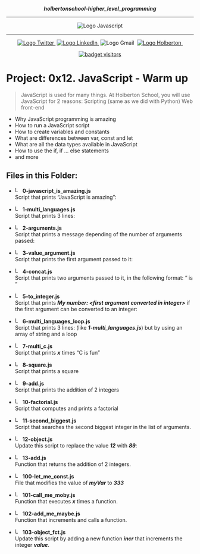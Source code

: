 <div align=center>

***holbertonschool-higher_level_programming***
<hr />
 <img src="https://i2.wp.com/www.jeremysmola.com/wp-content/uploads/2019/04/cropped-logo-javascript-logo-png-transparent-1.png" alt="Logo Javascript" style="max-width:80%;">
 <hr />
<a href="https://twitter.com/Jepez90"><img src="https://img.shields.io/twitter/url?label=%40Jepez90&style=social&url=https%3A%2F%2Ftwitter.com%2FJepez90" alt="Logo Twitter">&nbsp;</a>
<a href="https://www.linkedin.com/in/jepez90/"><img src="https://img.shields.io/badge/jepez90-%230077B5.svg?&logo=linkedin&logoColor=white" alt="Logo LinkedIn">&nbsp;</a>
<img src="https://img.shields.io/badge/jepez90-white?style=flat&logo=gmail" alt="Logo Gmail">&nbsp;
<a href="https://twitter.com/HolbertonCOL"><img src="https://img.shields.io/badge/Holberton_School-red" alt="Logo Holberton">&nbsp;</a>

<a href="https://github.com/jepez90"><img src="https://visitor-badge.glitch.me/badge?page_id=jepez90.HigherLevelProgram.0x0Esdfb" alt="badget visitors"></a>
</div>

# Project: 0x12. JavaScript - Warm up

> JavaScript is used for many things. At Holberton School, you will use JavaScript for 2 reasons:
    Scripting (same as we did with Python)
    Web front-end

* Why JavaScript programming is amazing
* How to run a JavaScript script
* How to create variables and constants
* What are differences between var, const and let
* What are all the data types available in JavaScript
* How to use the if, if ... else statements
* and more

## Files in this Folder:

* <img src="https://raw.githubusercontent.com/jepez90/jepez90.github.io/master/img/Readme_media/logo_code_file.svg" alt="Logo Code" height="16"> **0-javascript_is_amazing.js**<br />
Script that prints &ldquo;JavaScript is amazing&rdquo;:

* <img src="https://raw.githubusercontent.com/jepez90/jepez90.github.io/master/img/Readme_media/logo_code_file.svg" alt="Logo Code" height="16"> **1-multi_languages.js**<br />
Script that prints 3 lines:

* <img src="https://raw.githubusercontent.com/jepez90/jepez90.github.io/master/img/Readme_media/logo_code_file.svg" alt="Logo Code" height="16"> **2-arguments.js**<br />
Script that prints a message depending of the number of arguments passed:

* <img src="https://raw.githubusercontent.com/jepez90/jepez90.github.io/master/img/Readme_media/logo_code_file.svg" alt="Logo Code" height="16"> **3-value_argument.js**<br />
Script that prints the first argument passed to it:

* <img src="https://raw.githubusercontent.com/jepez90/jepez90.github.io/master/img/Readme_media/logo_code_file.svg" alt="Logo Code" height="16"> **4-concat.js**<br />
Script that prints two arguments passed to it, in the following format: &ldquo;<first argument> is <second argument>&rdquo;

* <img src="https://raw.githubusercontent.com/jepez90/jepez90.github.io/master/img/Readme_media/logo_code_file.svg" alt="Logo Code" height="16"> **5-to_integer.js**<br />
Script that prints ***My number: &lt;first argument converted in integer&gt;*** if the first argument can be converted to an integer:

* <img src="https://raw.githubusercontent.com/jepez90/jepez90.github.io/master/img/Readme_media/logo_code_file.svg" alt="Logo Code" height="16"> **6-multi_languages_loop.js**<br />
Script that prints 3 lines: (like ***1-multi_languages.js***) but by using an array of string and a loop

* <img src="https://raw.githubusercontent.com/jepez90/jepez90.github.io/master/img/Readme_media/logo_code_file.svg" alt="Logo Code" height="16"> **7-multi_c.js**<br />
Script that prints ***x*** times &ldquo;C is fun&rdquo;

* <img src="https://raw.githubusercontent.com/jepez90/jepez90.github.io/master/img/Readme_media/logo_code_file.svg" alt="Logo Code" height="16"> **8-square.js**<br />
Script that prints a square

* <img src="https://raw.githubusercontent.com/jepez90/jepez90.github.io/master/img/Readme_media/logo_code_file.svg" alt="Logo Code" height="16"> **9-add.js**<br />
Script that prints the addition of 2 integers

* <img src="https://raw.githubusercontent.com/jepez90/jepez90.github.io/master/img/Readme_media/logo_code_file.svg" alt="Logo Code" height="16"> **10-factorial.js**<br />
Script that computes and prints a factorial

* <img src="https://raw.githubusercontent.com/jepez90/jepez90.github.io/master/img/Readme_media/logo_code_file.svg" alt="Logo Code" height="16"> **11-second_biggest.js**<br />
Script that searches the second biggest integer in the list of arguments.

* <img src="https://raw.githubusercontent.com/jepez90/jepez90.github.io/master/img/Readme_media/logo_code_file.svg" alt="Logo Code" height="16"> **12-object.js**<br />
Update this script to replace the value ***12*** with ***89***:

* <img src="https://raw.githubusercontent.com/jepez90/jepez90.github.io/master/img/Readme_media/logo_code_file.svg" alt="Logo Code" height="16"> **13-add.js**<br />
Function that returns the addition of 2 integers.

* <img src="https://raw.githubusercontent.com/jepez90/jepez90.github.io/master/img/Readme_media/logo_code_file.svg" alt="Logo Code" height="16"> **100-let_me_const.js**<br />
File that modifies the value of ***myVar*** to ***333***

* <img src="https://raw.githubusercontent.com/jepez90/jepez90.github.io/master/img/Readme_media/logo_code_file.svg" alt="Logo Code" height="16"> **101-call_me_moby.js**<br />
Function that executes ***x*** times a function.

* <img src="https://raw.githubusercontent.com/jepez90/jepez90.github.io/master/img/Readme_media/logo_code_file.svg" alt="Logo Code" height="16"> **102-add_me_maybe.js**<br />
Function that increments and calls a function.

* <img src="https://raw.githubusercontent.com/jepez90/jepez90.github.io/master/img/Readme_media/logo_code_file.svg" alt="Logo Code" height="16"> **103-object_fct.js**<br />
Update this script by adding a new function ***incr*** that increments the integer ***value***.
